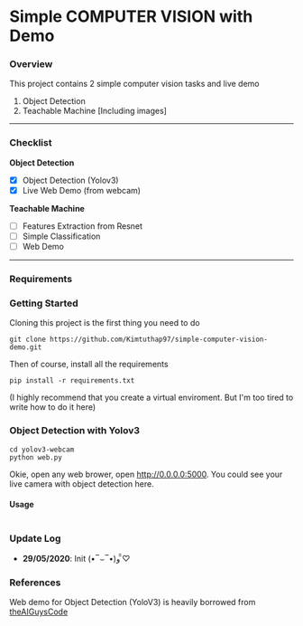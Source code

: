 # Simple COMPUTER VISION with Demo

### Overview

This project contains 2 simple computer vision tasks and live demo

1. Object Detection
1. Teachable Machine
[Including images]

---

### Checklist

**Object Detection**

- [x] Object Detection (Yolov3)
- [x] Live Web Demo (from webcam)

**Teachable Machine**
- [ ] Features Extraction from Resnet 
- [ ] Simple Classification
- [ ] Web Demo

---

### Requirements

### Getting Started

Cloning this project is the first thing you need to do
```
git clone https://github.com/Kimtuthap97/simple-computer-vision-demo.git
```
Then of course, install all the requirements
```
pip install -r requirements.txt
```
(I highly recommend that you create a virtual enviroment. But I'm too tired to write how to do it here)

### Object Detection with Yolov3
```
cd yolov3-webcam
python web.py
```
Okie, open any web brower, open http://0.0.0.0:5000. You could see your live camera with object detection here.

#### Usage

```
```

### Update Log

- **29/05/2020**: Init (•‾⌣‾•)و ̑̑♡


### References

Web demo for Object Detection (YoloV3) is heavily borrowed from [theAIGuysCode](https://github.com/theAIGuysCode/Object-Detection-API)


